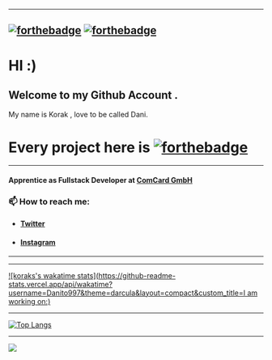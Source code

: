 <!--
**Korak-997/Korak-997** is a ✨ _special_ ✨ repository because its `README.md` (this file) appears on your GitHub profile.

Here are some ideas to get you started:

- 🔭 I’m currently working on ...
- 🌱 I’m currently learning ...
- 👯 I’m looking to collaborate on ...
- 🤔 I’m looking for help with ...
- 💬 Ask me about ...
- 📫 How to reach me: ...
- 😄 Pronouns: ...
- ⚡ Fun fact: ...
-->

------------------------
[![forthebadge](https://forthebadge.com/images/badges/powered-by-coffee.svg)](https://forthebadge.com) [![forthebadge](https://forthebadge.com/images/badges/powered-by-electricity.svg)](https://forthebadge.com) 
-------------------------
# HI :)

## Welcome to my Github Account . 

My name is Korak , love to be called Dani.
# Every project here is [![forthebadge](https://forthebadge.com/images/badges/built-with-love.svg)](https://forthebadge.com)

--------------------------------------------
#### Apprentice as Fullstack Developer at [ComCard GmbH](https://www.comcard.de/)

### 📫 How to reach me:


* #### [Twitter](https://twitter.com/Dani60579343)
* #### [Instagram](https://www.instagram.com/danikorak997/?r=nametag)
------------------------

<!-- [![Korak's github stats](https://github-readme-stats.vercel.app/api?username=Korak-997&count_private=true&show_icons=true&theme=darcula&layout=compact)](https://github.com/anuraghazra/github-readme-stats) -->

---------------------------------------------------

[![koraks's wakatime stats](https://github-readme-stats.vercel.app/api/wakatime?username=Danito997&theme=darcula&layout=compact&custom_title=I am working on:)](https://github.com/anuraghazra/github-readme-stats)

--------------------------------------------------


[![Top Langs](https://github-readme-stats.vercel.app/api/top-langs/?username=Korak-997&show_icons=true&theme=darcula&layout=compact)](https://github.com/anuraghazra/github-readme-stats)


--------------------------------------------------------
<a href="https://github.com/anuraghazra/github-readme-stats">
  <img align="center" src="https://github-readme-stats.vercel.app/api?username=Korak-997&count_private=true&show_icons=true&theme=darcula&layout=compact" />
</a>





 
